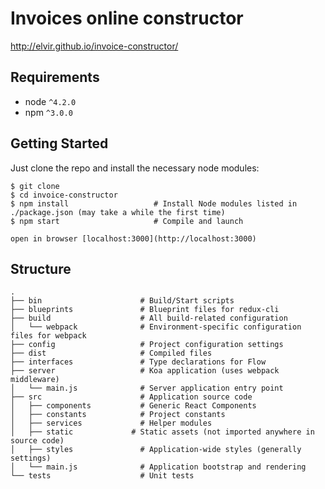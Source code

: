 Invoices online constructor
=======================

http://elvir.github.io/invoice-constructor/

Requirements
------------

* node `^4.2.0`
* npm `^3.0.0`

Getting Started
---------------

Just clone the repo and install the necessary node modules:

```shell
$ git clone
$ cd invoice-constructor
$ npm install                   # Install Node modules listed in ./package.json (may take a while the first time)
$ npm start                     # Compile and launch

open in browser [localhost:3000](http://localhost:3000)
```

Structure
---------

```
.
├── bin                      # Build/Start scripts
├── blueprints               # Blueprint files for redux-cli
├── build                    # All build-related configuration
│   └── webpack              # Environment-specific configuration files for webpack
├── config                   # Project configuration settings
├── dist                     # Compiled files
├── interfaces               # Type declarations for Flow
├── server                   # Koa application (uses webpack middleware)
│   └── main.js              # Server application entry point
├── src                      # Application source code
│   ├── components           # Generic React Components
│   ├── constants            # Project constants
│   ├── services             # Helper modules
│   ├── static             # Static assets (not imported anywhere in source code)
│   ├── styles               # Application-wide styles (generally settings)
│   └── main.js              # Application bootstrap and rendering
└── tests                    # Unit tests
```

